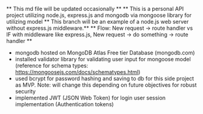 ** This md file will be updated occasionally **
** This is a personal API project utilizing node.js, express.js and mongodb via mongoose library for utilizing model
** This branch will be an example of a node.js web server without express.js middleware.**
** Flow: New request -> route handler vs IF with middleware like express.js, New request -> do something -> route handler ** 

- mongodb hosted on MongoDB Atlas Free tier Database (mongodb.com)
- installed validator library for validating user input for mongoose model (reference for schema types: https://mongoosejs.com/docs/schematypes.html)
- used bcrypt for password hashing and saving to db for this side project as MVP. Note: will change this depending on future objectives for robust security
- implemented JWT (JSON Web Token) for login user session implementation (Authentication tokens)



